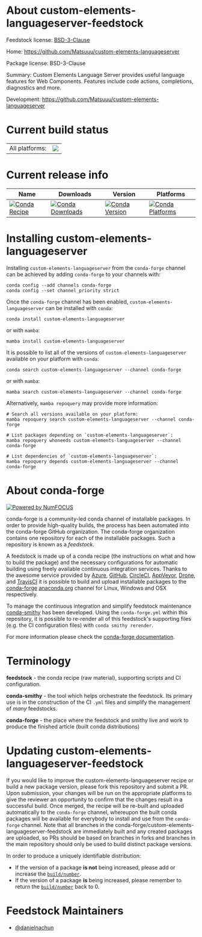 About custom-elements-languageserver-feedstock
==============================================

Feedstock license: [BSD-3-Clause](https://github.com/conda-forge/custom-elements-languageserver-feedstock/blob/main/LICENSE.txt)

Home: https://github.com/Matsuuu/custom-elements-languageserver

Package license: BSD-3-Clause

Summary: Custom Elements Language Server provides useful language features for Web Components. Features include code actions, completions, diagnostics and more.

Development: https://github.com/Matsuuu/custom-elements-languageserver

Current build status
====================


<table><tr><td>All platforms:</td>
    <td>
      <a href="https://dev.azure.com/conda-forge/feedstock-builds/_build/latest?definitionId=24364&branchName=main">
        <img src="https://dev.azure.com/conda-forge/feedstock-builds/_apis/build/status/custom-elements-languageserver-feedstock?branchName=main">
      </a>
    </td>
  </tr>
</table>

Current release info
====================

| Name | Downloads | Version | Platforms |
| --- | --- | --- | --- |
| [![Conda Recipe](https://img.shields.io/badge/recipe-custom--elements--languageserver-green.svg)](https://anaconda.org/conda-forge/custom-elements-languageserver) | [![Conda Downloads](https://img.shields.io/conda/dn/conda-forge/custom-elements-languageserver.svg)](https://anaconda.org/conda-forge/custom-elements-languageserver) | [![Conda Version](https://img.shields.io/conda/vn/conda-forge/custom-elements-languageserver.svg)](https://anaconda.org/conda-forge/custom-elements-languageserver) | [![Conda Platforms](https://img.shields.io/conda/pn/conda-forge/custom-elements-languageserver.svg)](https://anaconda.org/conda-forge/custom-elements-languageserver) |

Installing custom-elements-languageserver
=========================================

Installing `custom-elements-languageserver` from the `conda-forge` channel can be achieved by adding `conda-forge` to your channels with:

```
conda config --add channels conda-forge
conda config --set channel_priority strict
```

Once the `conda-forge` channel has been enabled, `custom-elements-languageserver` can be installed with `conda`:

```
conda install custom-elements-languageserver
```

or with `mamba`:

```
mamba install custom-elements-languageserver
```

It is possible to list all of the versions of `custom-elements-languageserver` available on your platform with `conda`:

```
conda search custom-elements-languageserver --channel conda-forge
```

or with `mamba`:

```
mamba search custom-elements-languageserver --channel conda-forge
```

Alternatively, `mamba repoquery` may provide more information:

```
# Search all versions available on your platform:
mamba repoquery search custom-elements-languageserver --channel conda-forge

# List packages depending on `custom-elements-languageserver`:
mamba repoquery whoneeds custom-elements-languageserver --channel conda-forge

# List dependencies of `custom-elements-languageserver`:
mamba repoquery depends custom-elements-languageserver --channel conda-forge
```


About conda-forge
=================

[![Powered by
NumFOCUS](https://img.shields.io/badge/powered%20by-NumFOCUS-orange.svg?style=flat&colorA=E1523D&colorB=007D8A)](https://numfocus.org)

conda-forge is a community-led conda channel of installable packages.
In order to provide high-quality builds, the process has been automated into the
conda-forge GitHub organization. The conda-forge organization contains one repository
for each of the installable packages. Such a repository is known as a *feedstock*.

A feedstock is made up of a conda recipe (the instructions on what and how to build
the package) and the necessary configurations for automatic building using freely
available continuous integration services. Thanks to the awesome service provided by
[Azure](https://azure.microsoft.com/en-us/services/devops/), [GitHub](https://github.com/),
[CircleCI](https://circleci.com/), [AppVeyor](https://www.appveyor.com/),
[Drone](https://cloud.drone.io/welcome), and [TravisCI](https://travis-ci.com/)
it is possible to build and upload installable packages to the
[conda-forge](https://anaconda.org/conda-forge) [anaconda.org](https://anaconda.org/)
channel for Linux, Windows and OSX respectively.

To manage the continuous integration and simplify feedstock maintenance
[conda-smithy](https://github.com/conda-forge/conda-smithy) has been developed.
Using the ``conda-forge.yml`` within this repository, it is possible to re-render all of
this feedstock's supporting files (e.g. the CI configuration files) with ``conda smithy rerender``.

For more information please check the [conda-forge documentation](https://conda-forge.org/docs/).

Terminology
===========

**feedstock** - the conda recipe (raw material), supporting scripts and CI configuration.

**conda-smithy** - the tool which helps orchestrate the feedstock.
                   Its primary use is in the construction of the CI ``.yml`` files
                   and simplify the management of *many* feedstocks.

**conda-forge** - the place where the feedstock and smithy live and work to
                  produce the finished article (built conda distributions)


Updating custom-elements-languageserver-feedstock
=================================================

If you would like to improve the custom-elements-languageserver recipe or build a new
package version, please fork this repository and submit a PR. Upon submission,
your changes will be run on the appropriate platforms to give the reviewer an
opportunity to confirm that the changes result in a successful build. Once
merged, the recipe will be re-built and uploaded automatically to the
`conda-forge` channel, whereupon the built conda packages will be available for
everybody to install and use from the `conda-forge` channel.
Note that all branches in the conda-forge/custom-elements-languageserver-feedstock are
immediately built and any created packages are uploaded, so PRs should be based
on branches in forks and branches in the main repository should only be used to
build distinct package versions.

In order to produce a uniquely identifiable distribution:
 * If the version of a package **is not** being increased, please add or increase
   the [``build/number``](https://docs.conda.io/projects/conda-build/en/latest/resources/define-metadata.html#build-number-and-string).
 * If the version of a package **is** being increased, please remember to return
   the [``build/number``](https://docs.conda.io/projects/conda-build/en/latest/resources/define-metadata.html#build-number-and-string)
   back to 0.

Feedstock Maintainers
=====================

* [@danielnachun](https://github.com/danielnachun/)

